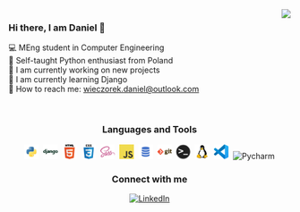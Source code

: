 <a href="https://github.com/anuraghazra/github-readme-stats">
    <img align="right" src="https://github-readme-stats.vercel.app/api?username=wieczorek-daniel&count_private=true&show_icons=true">
</a>

### Hi there, I am Daniel 👋
💻 MEng student in Computer Engineering    
🐍 Self-taught Python enthusiast from Poland  
🔨 I am currently working on new projects  
🌱 I am currently learning Django  
📧 How to reach me: wieczorek.daniel@outlook.com

</br>
<h3 align="center">Languages and Tools</h3>
<p align="center">
    <img alt="Python" width="26px" src="https://raw.githubusercontent.com/github/explore/80688e429a7d4ef2fca1e82350fe8e3517d3494d/topics/python/python.png"/>&nbsp; 
    <img alt="Django" width="26px" src="https://raw.githubusercontent.com/github/explore/80688e429a7d4ef2fca1e82350fe8e3517d3494d/topics/django/django.png"/>&nbsp;
    <img alt="HTML5" width="26px" src="https://raw.githubusercontent.com/github/explore/80688e429a7d4ef2fca1e82350fe8e3517d3494d/topics/html/html.png"/>&nbsp; 
    <img alt="CSS3" width="26px" src="https://raw.githubusercontent.com/github/explore/80688e429a7d4ef2fca1e82350fe8e3517d3494d/topics/css/css.png"/>&nbsp;
    <img alt="Sass" width="26px" src="https://raw.githubusercontent.com/github/explore/80688e429a7d4ef2fca1e82350fe8e3517d3494d/topics/sass/sass.png"/>&nbsp;
    <img alt="JavaScript" width="26px" src="https://raw.githubusercontent.com/github/explore/80688e429a7d4ef2fca1e82350fe8e3517d3494d/topics/javascript/javascript.png"/>&nbsp;
    <img alt="SQL" width="26px" src="https://raw.githubusercontent.com/github/explore/80688e429a7d4ef2fca1e82350fe8e3517d3494d/topics/sql/sql.png"/>&nbsp;
    <img alt="Git" width="26px" src="https://raw.githubusercontent.com/github/explore/80688e429a7d4ef2fca1e82350fe8e3517d3494d/topics/git/git.png"/>&nbsp;
    <img alt="Terminal" width="26px" src="https://raw.githubusercontent.com/github/explore/80688e429a7d4ef2fca1e82350fe8e3517d3494d/topics/terminal/terminal.png"/>&nbsp;
    <img alt="Linux" width="26px" src="https://raw.githubusercontent.com/github/explore/80688e429a7d4ef2fca1e82350fe8e3517d3494d/topics/linux/linux.png"/>&nbsp;
    <img alt="Visual Studio Code" width="26px" src="https://raw.githubusercontent.com/github/explore/80688e429a7d4ef2fca1e82350fe8e3517d3494d/topics/visual-studio-code/visual-studio-code.png"/>&nbsp;
    <img alt="Pycharm" width="26px" src="https://cdn.jsdelivr.net/npm/simple-icons@3.13.0/icons/pycharm.svg"/>
</p>

<h3 align="center">Connect with me</h3>
<p align="center">
    <a href="https://www.linkedin.com/in/wieczorek-daniel/">
        <img alt="LinkedIn" width="26px" src="https://cdn.jsdelivr.net/npm/simple-icons@v3/icons/linkedin.svg"/>
    </a>
</p>
